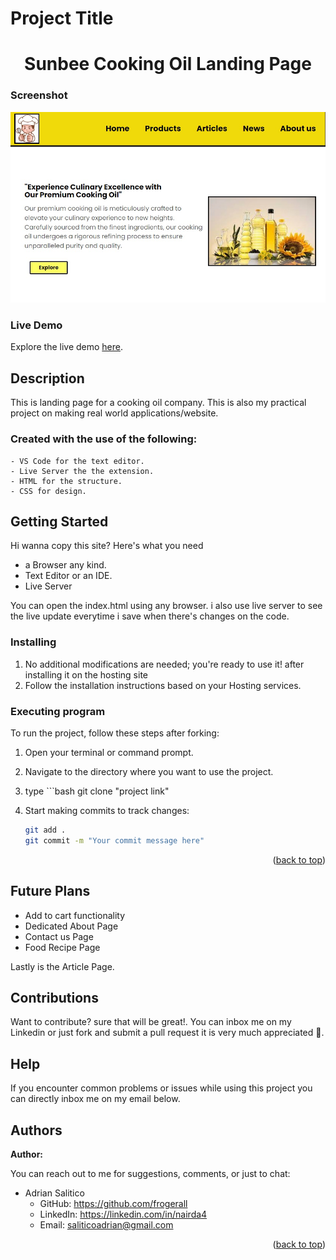 <a name="readme-top"></a>

# Project Title

<h1 align="center">Sunbee Cooking Oil Landing Page</h1>

### Screenshot

![Sunbee Cooking Oil ](images/desktop.jpeg)

### Live Demo

Explore the live demo [here](https://frogerall.github.io/tribute-page/).

## Description

This is landing page for a cooking oil company. This is also my practical project on making real world applications/website.

### Created with the use of the following:

    - VS Code for the text editor.
    - Live Server the the extension.
    - HTML for the structure.
    - CSS for design.

## Getting Started

Hi wanna copy this site? Here's what you need

- a Browser any kind.
- Text Editor or an IDE.
- Live Server

You can open the index.html using any browser. i also use live server to see the live update everytime i save when there's changes on the code.

### Installing

1. No additional modifications are needed; you're ready to use it! after installing it on the hosting site
1. Follow the installation instructions based on your Hosting services.

### Executing program

To run the project, follow these steps after forking:

1. Open your terminal or command prompt.
2. Navigate to the directory where you want to use the project.
3. type ```bash
   git clone "project link"
4. Start making commits to track changes:

   ```bash
   git add .
   git commit -m "Your commit message here"
   ```

<p align="right">(<a href="#readme-top">back to top</a>)</p>

## Future Plans

- Add to cart functionality
- Dedicated About Page
- Contact us Page
- Food Recipe Page

Lastly is the Article Page.

## Contributions

Want to contribute? sure that will be great!. You can inbox me on my Linkedin or just fork and submit a pull request it is very much appreciated 🙌.

## Help

If you encounter common problems or issues while using this project you can directly inbox me on my email below.

## Authors

**Author:**

You can reach out to me for suggestions, comments, or just to chat:

- Adrian Salitico
  - GitHub: https://github.com/frogerall
  - LinkedIn: https://linkedin.com/in/nairda4
  - Email: saliticoadrian@gmail.com

<p align="right">(<a href="#readme-top">back to top</a>)</p>
